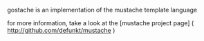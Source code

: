 gostache is an implementation of the mustache template language

for more information, take a look at the [mustache project page] ( http://github.com/defunkt/mustache )
